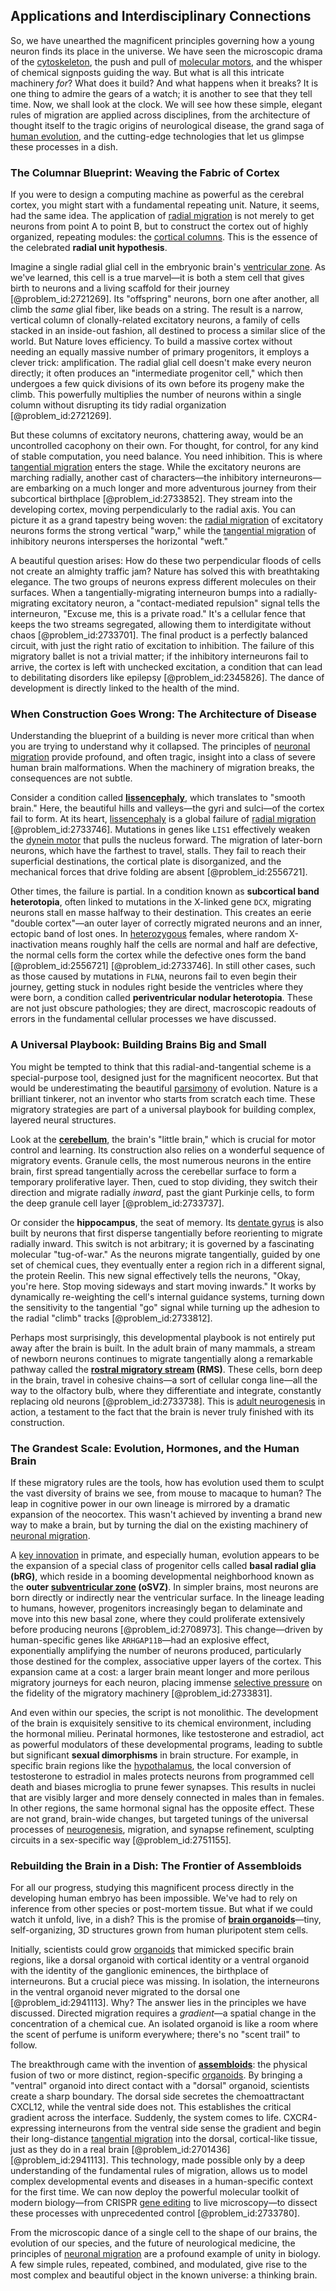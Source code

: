 ## Applications and Interdisciplinary Connections

So, we have unearthed the magnificent principles governing how a young neuron finds its place in the universe. We have seen the microscopic drama of the [cytoskeleton](@article_id:138900), the push and pull of [molecular motors](@article_id:150801), and the whisper of chemical signposts guiding the way. But what is all this intricate machinery *for*? What does it build? And what happens when it breaks? It is one thing to admire the gears of a watch; it is another to see that they tell time. Now, we shall look at the clock. We will see how these simple, elegant rules of migration are applied across disciplines, from the architecture of thought itself to the tragic origins of neurological disease, the grand saga of [human evolution](@article_id:143501), and the cutting-edge technologies that let us glimpse these processes in a dish.

### The Columnar Blueprint: Weaving the Fabric of Cortex

If you were to design a computing machine as powerful as the cerebral cortex, you might start with a fundamental repeating unit. Nature, it seems, had the same idea. The application of [radial migration](@article_id:193284) is not merely to get neurons from point A to point B, but to construct the cortex out of highly organized, repeating modules: the [cortical columns](@article_id:149492). This is the essence of the celebrated **radial unit hypothesis**.

Imagine a single radial glial cell in the embryonic brain's [ventricular zone](@article_id:168871). As we've learned, this cell is a true marvel—it is both a stem cell that gives birth to neurons and a living scaffold for their journey [@problem_id:2721269]. Its "offspring" neurons, born one after another, all climb the *same* glial fiber, like beads on a string. The result is a narrow, vertical column of clonally-related excitatory neurons, a family of cells stacked in an inside-out fashion, all destined to process a similar slice of the world. But Nature loves efficiency. To build a massive cortex without needing an equally massive number of primary progenitors, it employs a clever trick: amplification. The radial glial cell doesn't make every neuron directly; it often produces an "intermediate progenitor cell," which then undergoes a few quick divisions of its own before its progeny make the climb. This powerfully multiplies the number of neurons within a single column without disrupting its tidy radial organization [@problem_id:2721269].

But these columns of excitatory neurons, chattering away, would be an uncontrolled cacophony on their own. For thought, for control, for any kind of stable computation, you need balance. You need inhibition. This is where [tangential migration](@article_id:195766) enters the stage. While the excitatory neurons are marching radially, another cast of characters—the inhibitory interneurons—are embarking on a much longer and more adventurous journey from their subcortical birthplace [@problem_id:2733852]. They stream into the developing cortex, moving perpendicularly to the radial axis. You can picture it as a grand tapestry being woven: the [radial migration](@article_id:193284) of excitatory neurons forms the strong vertical "warp," while the [tangential migration](@article_id:195766) of inhibitory neurons intersperses the horizontal "weft."

A beautiful question arises: How do these two perpendicular floods of cells not create an almighty traffic jam? Nature has solved this with breathtaking elegance. The two groups of neurons express different molecules on their surfaces. When a tangentially-migrating interneuron bumps into a radially-migrating excitatory neuron, a "contact-mediated repulsion" signal tells the interneuron, "Excuse me, this is a private road." It's a cellular fence that keeps the two streams segregated, allowing them to interdigitate without chaos [@problem_id:2733701]. The final product is a perfectly balanced circuit, with just the right ratio of excitation to inhibition. The failure of this migratory ballet is not a trivial matter; if the inhibitory interneurons fail to arrive, the cortex is left with unchecked excitation, a condition that can lead to debilitating disorders like epilepsy [@problem_id:2345826]. The dance of development is directly linked to the health of the mind.

### When Construction Goes Wrong: The Architecture of Disease

Understanding the blueprint of a building is never more critical than when you are trying to understand why it collapsed. The principles of [neuronal migration](@article_id:274956) provide profound, and often tragic, insight into a class of severe human brain malformations. When the machinery of migration breaks, the consequences are not subtle.

Consider a condition called **[lissencephaly](@article_id:162550)**, which translates to "smooth brain." Here, the beautiful hills and valleys—the gyri and sulci—of the cortex fail to form. At its heart, [lissencephaly](@article_id:162550) is a global failure of [radial migration](@article_id:193284) [@problem_id:2733746]. Mutations in genes like `LIS1` effectively weaken the [dynein motor](@article_id:141566) that pulls the nucleus forward. The migration of later-born neurons, which have the farthest to travel, stalls. They fail to reach their superficial destinations, the cortical plate is disorganized, and the mechanical forces that drive folding are absent [@problem_id:2556721].

Other times, the failure is partial. In a condition known as **subcortical band heterotopia**, often linked to mutations in the X-linked gene `DCX`, migrating neurons stall en masse halfway to their destination. This creates an eerie "double cortex"—an outer layer of correctly migrated neurons and an inner, ectopic band of lost ones. In [heterozygous](@article_id:276470) females, where random X-inactivation means roughly half the cells are normal and half are defective, the normal cells form the cortex while the defective ones form the band [@problem_id:2556721] [@problem_id:2733746]. In still other cases, such as those caused by mutations in `FLNA`, neurons fail to even begin their journey, getting stuck in nodules right beside the ventricles where they were born, a condition called **periventricular nodular heterotopia**. These are not just obscure pathologies; they are direct, macroscopic readouts of errors in the fundamental cellular processes we have discussed.

### A Universal Playbook: Building Brains Big and Small

You might be tempted to think that this radial-and-tangential scheme is a special-purpose tool, designed just for the magnificent neocortex. But that would be underestimating the beautiful [parsimony](@article_id:140858) of evolution. Nature is a brilliant tinkerer, not an inventor who starts from scratch each time. These migratory strategies are part of a universal playbook for building complex, layered neural structures.

Look at the **[cerebellum](@article_id:150727)**, the brain's "little brain," which is crucial for motor control and learning. Its construction also relies on a wonderful sequence of migratory events. Granule cells, the most numerous neurons in the entire brain, first spread tangentially across the cerebellar surface to form a temporary proliferative layer. Then, cued to stop dividing, they switch their direction and migrate radially *inward*, past the giant Purkinje cells, to form the deep granule cell layer [@problem_id:2733737].

Or consider the **hippocampus**, the seat of memory. Its [dentate gyrus](@article_id:188929) is also built by neurons that first disperse tangentially before reorienting to migrate radially inward. This switch is not arbitrary; it is governed by a fascinating molecular "tug-of-war." As the neurons migrate tangentially, guided by one set of chemical cues, they eventually enter a region rich in a different signal, the protein Reelin. This new signal effectively tells the neurons, "Okay, you're here. Stop moving sideways and start moving inwards." It works by dynamically re-weighting the cell's internal guidance systems, turning down the sensitivity to the tangential "go" signal while turning up the adhesion to the radial "climb" tracks [@problem_id:2733812].

Perhaps most surprisingly, this developmental playbook is not entirely put away after the brain is built. In the adult brain of many mammals, a stream of newborn neurons continues to migrate tangentially along a remarkable pathway called the **[rostral migratory stream](@article_id:195914) (RMS)**. These cells, born deep in the brain, travel in cohesive chains—a sort of cellular conga line—all the way to the olfactory bulb, where they differentiate and integrate, constantly replacing old neurons [@problem_id:2733738]. This is [adult neurogenesis](@article_id:196606) in action, a testament to the fact that the brain is never truly finished with its construction.

### The Grandest Scale: Evolution, Hormones, and the Human Brain

If these migratory rules are the tools, how has evolution used them to sculpt the vast diversity of brains we see, from mouse to macaque to human? The leap in cognitive power in our own lineage is mirrored by a dramatic expansion of the neocortex. This wasn't achieved by inventing a brand new way to make a brain, but by turning the dial on the existing machinery of [neuronal migration](@article_id:274956).

A [key innovation](@article_id:146247) in primate, and especially human, evolution appears to be the expansion of a special class of progenitor cells called **basal radial glia (bRG)**, which reside in a booming developmental neighborhood known as the **outer [subventricular zone](@article_id:189396) (oSVZ)**. In simpler brains, most neurons are born directly or indirectly near the ventricular surface. In the lineage leading to humans, however, progenitors increasingly began to delaminate and move into this new basal zone, where they could proliferate extensively before producing neurons [@problem_id:2708973]. This change—driven by human-specific genes like `ARHGAP11B`—had an explosive effect, exponentially amplifying the number of neurons produced, particularly those destined for the complex, associative upper layers of the cortex. This expansion came at a cost: a larger brain meant longer and more perilous migratory journeys for each neuron, placing immense [selective pressure](@article_id:167042) on the fidelity of the migratory machinery [@problem_id:2733831].

And even within our species, the script is not monolithic. The development of the brain is exquisitely sensitive to its chemical environment, including the hormonal milieu. Perinatal hormones, like testosterone and estradiol, act as powerful modulators of these developmental programs, leading to subtle but significant **sexual dimorphisms** in brain structure. For example, in specific brain regions like the [hypothalamus](@article_id:151790), the local conversion of testosterone to estradiol in males protects neurons from programmed cell death and biases microglia to prune fewer synapses. This results in nuclei that are visibly larger and more densely connected in males than in females. In other regions, the same hormonal signal has the opposite effect. These are not grand, brain-wide changes, but targeted tunings of the universal processes of [neurogenesis](@article_id:269558), migration, and synapse refinement, sculpting circuits in a sex-specific way [@problem_id:2751155].

### Rebuilding the Brain in a Dish: The Frontier of Assembloids

For all our progress, studying this magnificent process directly in the developing human embryo has been impossible. We've had to rely on inference from other species or post-mortem tissue. But what if we could watch it unfold, live, in a dish? This is the promise of **[brain organoids](@article_id:202316)**—tiny, self-organizing, 3D structures grown from human pluripotent stem cells.

Initially, scientists could grow [organoids](@article_id:152508) that mimicked specific brain regions, like a dorsal organoid with cortical identity or a ventral organoid with the identity of the ganglionic eminences, the birthplace of interneurons. But a crucial piece was missing. In isolation, the interneurons in the ventral organoid never migrated to the dorsal one [@problem_id:2941113]. Why? The answer lies in the principles we have discussed. Directed migration requires a *gradient*—a spatial change in the concentration of a chemical cue. An isolated organoid is like a room where the scent of perfume is uniform everywhere; there's no "scent trail" to follow.

The breakthrough came with the invention of **[assembloids](@article_id:184219)**: the physical fusion of two or more distinct, region-specific [organoids](@article_id:152508). By bringing a "ventral" organoid into direct contact with a "dorsal" organoid, scientists create a sharp boundary. The dorsal side secretes the chemoattractant CXCL12, while the ventral side does not. This establishes the critical gradient across the interface. Suddenly, the system comes to life. CXCR4-expressing interneurons from the ventral side sense the gradient and begin their long-distance [tangential migration](@article_id:195766) into the dorsal, cortical-like tissue, just as they do in a real brain [@problem_id:2701436] [@problem_id:2941113]. This technology, made possible only by a deep understanding of the fundamental rules of migration, allows us to model complex developmental events and diseases in a human-specific context for the first time. We can now deploy the powerful molecular toolkit of modern biology—from CRISPR [gene editing](@article_id:147188) to live microscopy—to dissect these processes with unprecedented control [@problem_id:2733780].

From the microscopic dance of a single cell to the shape of our brains, the evolution of our species, and the future of neurological medicine, the principles of [neuronal migration](@article_id:274956) are a profound example of unity in biology. A few simple rules, repeated, combined, and modulated, give rise to the most complex and beautiful object in the known universe: a thinking brain.